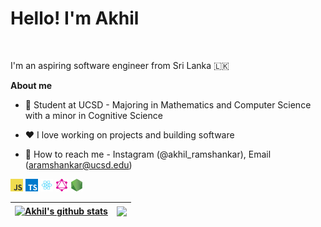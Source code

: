 # Hello! I'm Akhil
<br />

I'm an aspiring software engineer from Sri Lanka 🇱🇰

**About me**

- 💼 Student at UCSD - Majoring in Mathematics and Computer Science with a minor in Cognitive Science

- ❤️ I love working on projects and building software

- 💬 How to reach me - Instagram (@akhil_ramshankar), Email (aramshankar@ucsd.edu)

<code><img height="20" alt="javascript" src="https://raw.githubusercontent.com/github/explore/80688e429a7d4ef2fca1e82350fe8e3517d3494d/topics/javascript/javascript.png"></code>
<code><img height="20" alt="typescript" src="https://raw.githubusercontent.com/github/explore/80688e429a7d4ef2fca1e82350fe8e3517d3494d/topics/typescript/typescript.png"></code>
<code><img height="20" alt="react" src="https://raw.githubusercontent.com/github/explore/80688e429a7d4ef2fca1e82350fe8e3517d3494d/topics/react/react.png"></code>
<code><img height="20" alt="graphql" src="https://raw.githubusercontent.com/github/explore/5c058a388828bb5fde0bcafd4bc867b5bb3f26f3/topics/graphql/graphql.png"></code>
<code><img height="20" alt="nodejs" src="https://raw.githubusercontent.com/github/explore/80688e429a7d4ef2fca1e82350fe8e3517d3494d/topics/nodejs/nodejs.png"></code>    

| <a href="https://github.com/Akhil-py/github-readme-stats"><img align="center" src="https://github-readme-stats.vercel.app/api?username=Akhil-py&show_icons=true&include_all_commits=true&theme=radical&hide_border=true&rank_icon=percentile" alt="Akhil's github stats" /></a> | <a href="https://github.com/anuraghazra/github-readme-stats"><img align="center" src="https://github-readme-stats.vercel.app/api/top-langs/?username=Akhil-py&layout=compact&theme=radical&hide_border=true&rank_icon=" /></a> |
| ------------- | ------------- |
